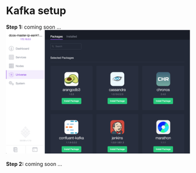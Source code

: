 # Kafka setup

<b>Step 1:</b> coming soon ...
<img src="../images/03-kafka-setup/kafka-01.png"/>
<br><br><b>Step 2:</b> coming soon ...
